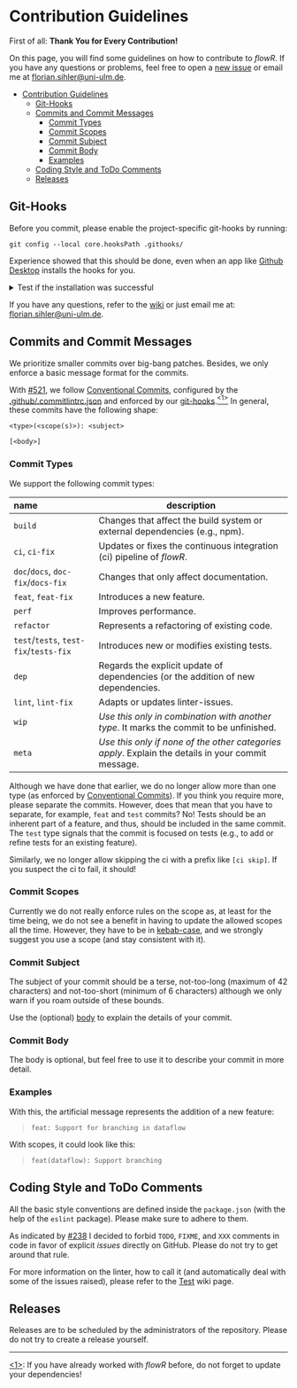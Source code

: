 # Contribution Guidelines

First of all: **Thank You for Every Contribution!**

On this page, you will find some guidelines on how to contribute to *flowR*. If you have any questions or problems, feel free to open a [new issue](https://github.com/Code-Inspect/flowr/issues/new/choose) or email me at <florian.sihler@uni-ulm.de>.

- [Contribution Guidelines](#contribution-guidelines)
  - [Git-Hooks](#git-hooks)
  - [Commits and Commit Messages](#commits-and-commit-messages)
    - [Commit Types](#commit-types)
    - [Commit Scopes](#commit-scopes)
    - [Commit Subject](#commit-subject)
    - [Commit Body](#commit-body)
    - [Examples](#examples)
  - [Coding Style and ToDo Comments](#coding-style-and-todo-comments)
  - [Releases](#releases)

## Git-Hooks

Before you commit, please enable the project-specific git-hooks by running:

```shell
git config --local core.hooksPath .githooks/
```

Experience showed that this should be done, even when an app like [Github Desktop](https://desktop.github.com/) installs the hooks for you.
<details>
<summary> Test if the installation was successful </summary>

After running the command, try the fulling dry run of a push to see if the hooks are working:

```shell
git push --dry-run
```

The output should be either an error that `npm` could not be found (if you have not setup that yet), or something like this (it can be that there is an initial copy stage if the working tree is deemd to be unclean):

```text
Linting project (local mode)...

> flowr@1.3.1 lint-local
> npm run lint -- --rule "no-warning-comments: off"

...
```

</details>

If you have any questions, refer to the [wiki](https://github.com/Code-Inspect/flowr/wiki) or just email me at: <florian.sihler@uni-ulm.de>.

## Commits and Commit Messages

We prioritize smaller commits over big-bang patches. Besides, we only enforce a basic message format for the commits.

With [#521](https://github.com/Code-Inspect/flowr/pull/521), we follow [Conventional Commits](https://www.conventionalcommits.org/en/v1.0.0/), configured by the [.github/.commitlintrc.json](https://github.com/Code-Inspect/flowr/blob/main/.github/.commitlintrc.json) and enforced by our [git-hooks](#git-hooks).<a href="#note1" id="note1ref"><sup>&lt;1&gt;</sup></a> In general, these commits have the following shape:

```text
<type>(<scope(s)>): <subject>

[<body>]
```

### Commit Types

We support the following commit types:

| name                                   | description                                                                                        |
| :------------------------------------- | -------------------------------------------------------------------------------------------------- |
| `build`                                | Changes that affect the build system or external dependencies (e.g., npm).                         |
| `ci`, `ci-fix`                         | Updates or fixes the continuous integration (ci) pipeline of *flowR*.                                                       |
| `doc`/`docs`, `doc-fix`/`docs-fix`     | Changes that only affect documentation.                                                            |
| `feat`, `feat-fix`                     | Introduces a new feature.                                                                          |
| `perf`                                 | Improves performance.                                                                              |
| `refactor`                             | Represents a refactoring of existing code.                                                         |
| `test`/`tests`, `test-fix`/`tests-fix` | Introduces new or modifies existing tests.                                                         |
| `dep`                                  | Regards the explicit update of dependencies (or the addition of new dependencies.                  |
| `lint`, `lint-fix`                     | Adapts or updates linter-issues.                                                                   |
| `wip`                                  | *Use this only in combination with another type*. It marks the commit to be unfinished.            |
| `meta`                                 | *Use this only if none of the other categories apply*. Explain the details in your commit message. |

Although we have done that earlier, we do no longer allow more than one type (as enforced by [Conventional Commits](https://www.conventionalcommits.org/en/v1.0.0/)). If you think you require more, please separate the commits. However, does that mean that you have to separate, for example, `feat` and `test` commits? No! Tests should be an inherent part of a feature, and thus, should be included in the same commit. The `test` type signals that the commit is focused on tests (e.g., to add or refine tests for an existing feature).

Similarly, we no longer allow skipping the ci with a prefix like `[ci skip]`. If you suspect the ci to fail, it should!

### Commit Scopes

Currently we do not really enforce rules on the scope as, at least for the time being, we do not see a benefit in having to update the allowed scopes all the time. However, they have to be in [kebab-case](https://www.theserverside.com/definition/Kebab-case), and we strongly suggest you use a scope (and stay consistent with it).

### Commit Subject

The subject of your commit should be a terse, not-too-long (maximum of 42 characters) and not-too-short (minimum of 6 characters) although we only warn if you roam outside of these bounds.

Use the (optional) [body](#commit-body) to explain the details of your commit.

### Commit Body

The body is optional, but feel free to use it to describe your commit in more detail.

### Examples

With this, the artificial message represents the addition of a new feature:

> `feat: Support for branching in dataflow`

With scopes, it could look like this:

> `feat(dataflow): Support branching`

## Coding Style and ToDo Comments

All the basic style conventions are defined inside the `package.json` (with the help of the `eslint` package). Please make sure to adhere to them.

As indicated by [#238](https://github.com/Code-Inspect/flowr/issues/238) I decided to forbid `TODO`, `FIXME`, and `XXX` comments in code in favor of explicit *issues* directly on GitHub. Please do not try to get around that rule.

For more information on the linter, how to call it (and automatically deal with some of the issues raised),
please refer to the [Test](https://github.com/Code-Inspect/flowr/wiki/Linting-and-Testing) wiki page.

## Releases

Releases are to be scheduled by the administrators of the repository. Please do not try to create a release yourself.

-----
<a id="note1" href="#note1ref">&lt;1&gt;</a>: If you have already worked with *flowR* before, do not forget to update your dependencies!
